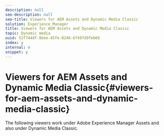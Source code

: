 ```yaml
---
description: null
seo-description: null
seo-title: Viewers for AEM Assets and Dynamic Media Classic
solution: Experience Manager
title: Viewers for AEM Assets and Dynamic Media Classic
topic: Dynamic media
uuid: 52f744df-8eee-45fe-8246-6f497d9feb66
index: y
internal: n
snippet: y
---
```


# Viewers for AEM Assets and Dynamic Media Classic{#viewers-for-aem-assets-and-dynamic-media-classic}

The following viewers work under Adobe Experience Manager Assets and also under Dynamic Media Classic. 
